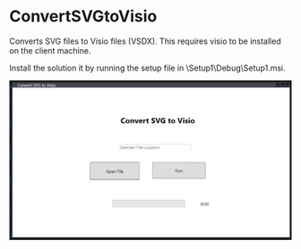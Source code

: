 # ConvertSVGtoVisio

Converts SVG files to Visio files (VSDX). This requires visio to be installed on the client machine.

Install the solution it by running the setup file in \Setup1\Debug\Setup1.msi.

![1677594972266](image/README/1677594972266.png)
